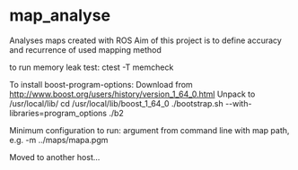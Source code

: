 # map_analyse
Analyses maps created with ROS
Aim of this project is to define accuracy and recurrence of used mapping method

to run memory leak test: ctest -T memcheck

To install boost-program-options:
	Download from http://www.boost.org/users/history/version_1_64_0.html
	Unpack to /usr/local/lib/
	cd /usr/local/lib/boost_1_64_0
	./bootstrap.sh --with-libraries=program_options
	./b2

Minimum configuration to run:
	argument from command line with map path, e.g. -m ../maps/mapa.pgm

Moved to another host...
